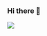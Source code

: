 ### Hi there 👋



<a href="https://github.com/diogovsmartins" alt="github" targe="_blank">

<img  style="" src="https://img.shields.io/badge/GitHub-000000?&style=flat-square&logo=GitHub&logoColor=red">

</a>

